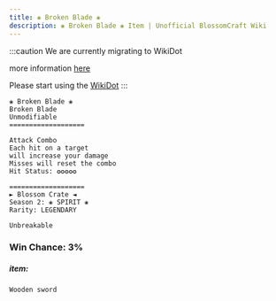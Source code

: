 ```yaml
---
title: ❀ Broken Blade ❀
description: ❀ Broken Blade ❀ Item | Unofficial BlossomCraft Wiki
---
```

:::caution
We are currently migrating to WikiDot

more information [here](/starter/home/)

Please start using the [WikiDot](https://unofficialblossomcraftwiki.wikidot.com/)
:::

```
❀ Broken Blade ❀
Broken Blade
Unmodifiable
===================

Attack Combo
Each hit on a target
will increase your damage
Misses will reset the combo
Hit Status: ✪✪✪✪✪

===================
► Blossom Crate ◄
Season 2: ❀ SPIRIT ❀
Rarity: LEGENDARY

Unbreakable
```
### Win Chance: 3%

##### item:
`Wooden sword`